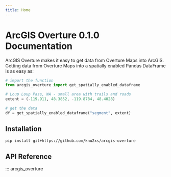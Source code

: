 ```yaml
---
title: Home
---
```

# ArcGIS Overture 0.1.0 Documentation

ArcGIS Overture makes it easy to get data from Overture Maps into ArcGIS. Getting data from Overture Maps into a
spatially enabled Pandas DataFrame is as easy as:

```python
# import the function
from arcgis_overture import get_spatially_enabled_dataframe

# Loup Loup Pass, WA - small area with trails and roads
extent = (-119.911, 48.3852, -119.8784, 48.4028)

# get the data
df = get_spatially_enabled_dataframe("segment", extent)
```

## Installation

```bash
pip install git+https://github.com/knu2xs/arcgis-overture
```

## API Reference

::: arcgis_overture
